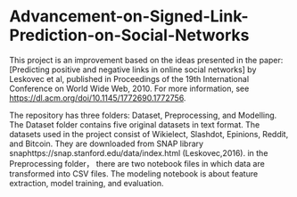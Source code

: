 # Advancement-on-Signed-Link-Prediction-on-Social-Networks
This project is an improvement based on the ideas presented in the paper: [Predicting positive and negative links in online social networks] by Leskovec et al, published in Proceedings of the 19th International Conference on World Wide Web, 2010.  For more information, see https://dl.acm.org/doi/10.1145/1772690.1772756.

The repository has three folders: Dataset, Preprocessing, and Modelling. The Dataset folder contains five original datasets in text format. The datasets used in the project consist of Wikielect, Slashdot, Epinions, Reddit, and Bitcoin. They are downloaded from SNAP library snaphttps://snap.stanford.edu/data/index.html (Leskovec,2016). 
in the Preprocessing folder， there are two notebook files in which data are transformed into CSV files. The modeling notebook is about feature extraction, model training, and evaluation. 
